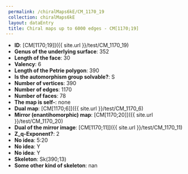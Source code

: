 ```yaml
--- 
 permalink: /chiralMaps6kE/CM_1170_19 
 collection: chiralMaps6kE
 layout: dataEntry
 title: Chiral maps up to 6000 edges - CM[1170;19]
---
```


- **ID**: [CM[1170;19]]({{ site.url }}/test/CM_1170_19)
- **Genus of the underlying surface**: 352
- **Length of the face**: 30
- **Valency**: 6
- **Length of the Petrie polygon**: 390
- **Is the automorphism group solvable?**: S
- **Number of vertices**: 390
- **Number of edges**: 1170
- **Number of faces**: 78
- **The map is self-**: none
- **Dual map**: [CM[1170;6]]({{ site.url }}/test/CM_1170_6)
- **Mirror (enantihomorphic) map**: [CM[1170;20]]({{ site.url }}/test/CM_1170_20)
- **Dual of the mirror image**: [CM[1170;11]]({{ site.url }}/test/CM_1170_11)
- **Z_q-Exponent?**: 2
- **No idea**:  5:20
- **No idea**: Y
- **No idea**: Y
- **Skeleton**: Sk(390;13)
- **Some other kind of skeleton**: nan
